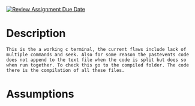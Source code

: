 [![Review Assignment Due Date](https://classroom.github.com/assets/deadline-readme-button-24ddc0f5d75046c5622901739e7c5dd533143b0c8e959d652212380cedb1ea36.svg)](https://classroom.github.com/a/76mHqLr5)
# Description
    This is the a working c terminal, the current flaws include lack of multiple commands and seek. Also for some reason the pastevents code does not append to the text file when the code is split but does so when run together. To check this go to the compiled folder. The code there is the compilation of all these files. 
# Assumptions
